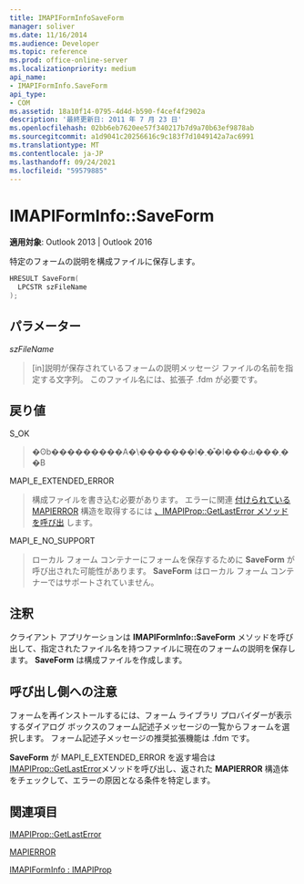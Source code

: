 ```yaml
---
title: IMAPIFormInfoSaveForm
manager: soliver
ms.date: 11/16/2014
ms.audience: Developer
ms.topic: reference
ms.prod: office-online-server
ms.localizationpriority: medium
api_name:
- IMAPIFormInfo.SaveForm
api_type:
- COM
ms.assetid: 18a10f14-0795-4d4d-b590-f4cef4f2902a
description: '最終更新日: 2011 年 7 月 23 日'
ms.openlocfilehash: 02bb6eb7620ee57f340217b7d9a70b63ef9878ab
ms.sourcegitcommit: a1d9041c20256616c9c183f7d1049142a7ac6991
ms.translationtype: MT
ms.contentlocale: ja-JP
ms.lasthandoff: 09/24/2021
ms.locfileid: "59579885"
---
```

# <a name="imapiforminfosaveform"></a>IMAPIFormInfo::SaveForm

  
  
**適用対象**: Outlook 2013 | Outlook 2016 
  
特定のフォームの説明を構成ファイルに保存します。
  
```cpp
HRESULT SaveForm(
  LPCSTR szFileName
);
```

## <a name="parameters"></a>パラメーター

 _szFileName_
  
> [in]説明が保存されているフォームの説明メッセージ ファイルの名前を指定する文字列。 このファイル名には、拡張子 .fdm が必要です。
    
## <a name="return-value"></a>戻り値

S_OK 
  
> �ʘb���������A�\�������l�܂��͒l���Ԃ���܂��B
    
MAPI_E_EXTENDED_ERROR 
  
> 構成ファイルを書き込む必要があります。 エラーに関連 [付けられている MAPIERROR](mapierror.md) 構造を取得するには [、IMAPIProp::GetLastError メソッドを呼び出](imapiprop-getlasterror.md) します。 
    
MAPI_E_NO_SUPPORT 
  
> ローカル フォーム コンテナーにフォームを保存するために **SaveForm** が呼び出された可能性があります。 **SaveForm** はローカル フォーム コンテナーではサポートされていません。 
    
## <a name="remarks"></a>注釈

クライアント アプリケーションは **IMAPIFormInfo::SaveForm** メソッドを呼び出して、指定されたファイル名を持つファイルに現在のフォームの説明を保存します。 **SaveForm** は構成ファイルを作成します。 
  
## <a name="notes-to-callers"></a>呼び出し側への注意

フォームを再インストールするには、フォーム ライブラリ プロバイダーが表示するダイアログ ボックスのフォーム記述子メッセージの一覧からフォームを選択します。 フォーム記述子メッセージの推奨拡張機能は .fdm です。
  
**SaveForm** が MAPI_E_EXTENDED_ERROR を返す場合は [IMAPIProp::GetLastError](imapiprop-getlasterror.md)メソッドを呼び出し、返された **MAPIERROR** 構造体をチェックして、エラーの原因となる条件を特定します。 
  
## <a name="see-also"></a>関連項目



[IMAPIProp::GetLastError](imapiprop-getlasterror.md)
  
[MAPIERROR](mapierror.md)
  
[IMAPIFormInfo : IMAPIProp](imapiforminfoimapiprop.md)

